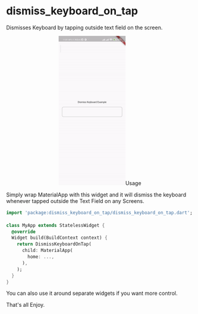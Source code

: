 # dismiss_keyboard_on_tap

Dismisses Keyboard by tapping outside text field on the screen.

<p align="center"><img src="https://github.com/CodingFries/dismiss_keyboard_on_tap/blob/master/gif/dissmiss_keyboard.gif?raw=true" style="height:400px;/></p>

## Usage
Simply wrap MaterialApp with this widget and it will dismiss the keyboard whenever tapped outside the Text Field on any Screens.


```dart
import 'package:dismiss_keyboard_on_tap/dismiss_keyboard_on_tap.dart';

class MyApp extends StatelessWidget {
  @override
  Widget build(BuildContext context) {
    return DismissKeyboardOnTap(
      child: MaterialApp(
        home: ...,
      ),
    );
  }
}
```

You can also use it around separate widgets if you want more control.

That's all Enjoy.
